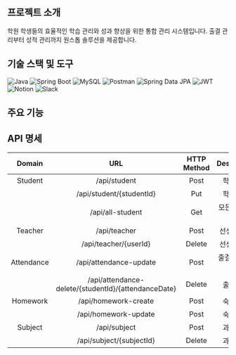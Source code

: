 ## 프로젝트 소개
학원 학생들의 효율적인 학습 관리와 성과 향상을 위한 통합 관리 시스템입니다. 출결 관리부터 성적 관리까지 원스톱 솔루션을 제공합니다.

## 기술 스택 및 도구
![Java](https://img.shields.io/badge/Java-007396?style=flat-square&logo=java&logoColor=white)
![Spring Boot](https://img.shields.io/badge/Spring%20Boot-6DB33F?style=flat-square&logo=spring-boot&logoColor=white)
![MySQL](https://img.shields.io/badge/MySQL-4479A1?style=flat-square&logo=mysql&logoColor=white)
![Postman](https://img.shields.io/badge/Postman-FF6C37?style=flat-square&logo=postman&logoColor=white)
![Spring Data JPA](https://upload.wikimedia.org/wikipedia/commons/a/a1/Spring_Data_JPA_logo.svg)
![JWT](https://img.shields.io/badge/Authentication-JWT-ff69b4?style=flat-square)
![Notion](https://img.shields.io/badge/Notion-000000?style=flat-square&logo=notion&logoColor=white)
![Slack](https://img.shields.io/badge/Slack-4A154B?style=flat-square&logo=slack&logoColor=white)

## 주요 기능

## API 명세
| Domain | URL | HTTP Method | Description |
| :-: | :-: | :-: | :-: |
| Student | /api/student | Post | 학생 추가 |
|| /api/student/{studentId} | Put | 학생 수정 |
|| /api/all-student | Get | 모든 학생 조회 |
| Teacher | /api/teacher | Post | 선생님 추가 |
|| /api/teacher/{userId} | Delete | 선생님 삭제 |
| Attendance | /api/attendance-update | Post | 출결 생성(수정) |
|| /api/attendance-delete/{studentId}/{attendanceDate} | Delete | 출결 삭제 |
| Homework | /api/homework-create | Post | 숙제 생성 |
|| /api/homework-update | Post | 숙제 수정 |
| Subject | /api/subject | Post | 과목 추가 |
|| /api/subject/{subjectId} | Delete | 과목 삭제 |
